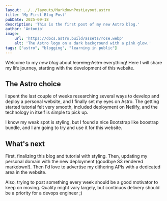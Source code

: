 ```yaml
---
layout: ../../layouts/MarkdownPostLayout.astro
title: 'My First Blog Post'
pubDate: 2025-09-18
description: 'This is the first post of my new Astro blog.'
author: 'Antonio'
image:
    url: 'https://docs.astro.build/assets/rose.webp'
    alt: 'The Astro logo on a dark background with a pink glow.'
tags: ["astro", "blogging", "learning in public"]
---
```


Welcome to my _new blog_ about ~~learning Astro~~ everything! Here I will share my life journey, starting with the development of this website.

## The Astro choice

I spent the last couple of weeks researching several ways to develop and deploy a personal website, and I finally set my eyes on Astro. The getting started tutorial felt very smooth, included deployment on Netlify, and the technology in itself is simple to pick up. 

I know my weak spot is styling, but I found a nice Bootstrap like boostrap bundle, and I am going to try and use it for this website. 

## What's next

First, finalizing this blog and tutorial with styling. Then, updating my personal domain with the new deployment (goodbye S3 rendered markdown!). Then I'd love to advertise my dithering APIs with a dedicated area in the website. 

Also, trying to post something every week should be a good motivator to keep on moving. Quality might vary largely, but continuos delivery should be a priority for a devops engineer ;)
